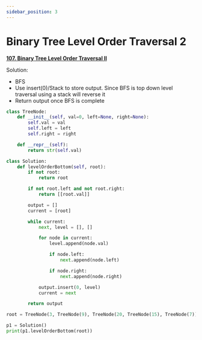 ```yaml
---
sidebar_position: 3
---
```


# Binary Tree Level Order Traversal 2

**[107. Binary Tree Level Order Traversal II](https://leetcode.com/problems/binary-tree-level-order-traversal-ii/)**

Solution:

- BFS
- Use insert(0)/Stack to store output. Since BFS is top down level traversal using a stack will reverse it
- Return output once BFS is complete

```python title="Output: [[15,7], [9, 20], [3]]"
class TreeNode:
    def __init__(self, val=0, left=None, right=None):
        self.val = val
        self.left = left
        self.right = right

    def __repr__(self):
        return str(self.val)

class Solution:
    def levelOrderBottom(self, root):
        if not root:
            return root

        if not root.left and not root.right:
            return [[root.val]]

        output = []
        current = [root]

        while current:
            next, level = [], []

            for node in current:
                level.append(node.val)

                if node.left:
                    next.append(node.left)

                if node.right:
                    next.append(node.right)

            output.insert(0, level)
            current = next

        return output

root = TreeNode(3, TreeNode(9), TreeNode(20, TreeNode(15), TreeNode(7)))

p1 = Solution()
print(p1.levelOrderBottom(root))
```
